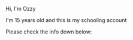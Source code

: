 Hi, I'm Ozzy

I'm 15 years old and this is my schooling account

Please check the info down below:

[license-shield]: https://img.shields.io/github/license/othneildrew/Best-README-Template.svg?style=for-the-badge
